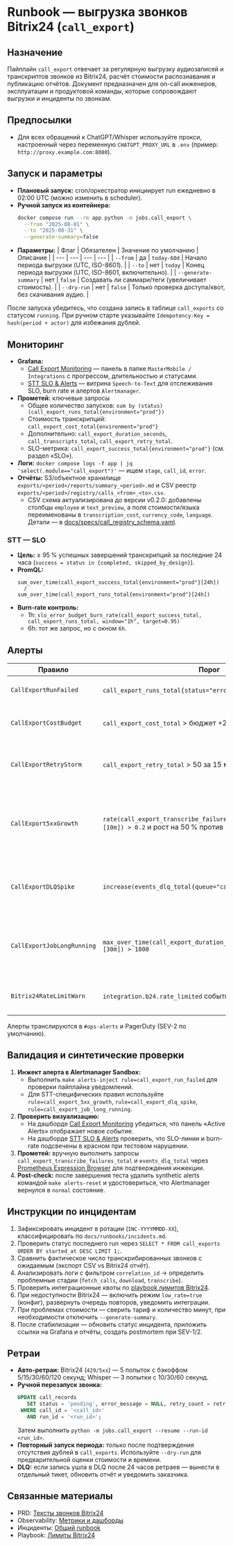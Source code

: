 <!-- docs/runbooks/call_export.md -->
# Runbook — выгрузка звонков Bitrix24 (`call_export`)

## Назначение
Пайплайн `call_export` отвечает за регулярную выгрузку аудиозаписей и транскриптов звонков из Bitrix24,
расчёт стоимости распознавания и публикацию отчётов. Документ предназначен для on-call инженеров,
эксплуатации и продуктовой команды, которые сопровождают выгрузки и инциденты по звонкам.

## Предпосылки
- Для всех обращений к ChatGPT/Whisper используйте прокси, настроенный через переменную `CHATGPT_PROXY_URL` в `.env` (пример: `http://proxy.example.com:8080`).

## Запуск и параметры
- **Плановый запуск:** cron/оркестратор инициирует run ежедневно в 02:00 UTC (можно изменить в scheduler).
- **Ручной запуск из контейнера:**
  ```bash
  docker compose run --rm app python -m jobs.call_export \
    --from "2025-08-01" \
    --to "2025-08-31" \
    --generate-summary=false
  ```
- **Параметры:**
  | Флаг | Обязателен | Значение по умолчанию | Описание |
  | --- | --- | --- | --- |
  | `--from` | да | `today-60d` | Начало периода выгрузки (UTC, ISO-8601). |
  | `--to` | нет | `today` | Конец периода выгрузки (UTC, ISO-8601, включительно). |
  | `--generate-summary` | нет | `false` | Создавать ли саммари/теги (увеличивает стоимость). |
  | `--dry-run` | нет | `false` | Только проверка доступа/квот, без скачивания аудио. |

После запуска убедитесь, что создана запись в таблице `call_exports` со статусом `running`. При ручном
старте указывайте `Idempotency-Key = hash(period + actor)` для избежания дублей.

## Мониторинг
- **Grafana:**
  - [Call Export Monitoring](https://grafana.example.com/d/mastermobile-call-export/call-export-overview?orgId=1) —
    панель в папке `MasterMobile / Integrations` с прогрессом, длительностью и статусами.
  - [STT SLO & Alerts](https://grafana.example.com/d/mastermobile-stt/stt-alerts?orgId=1) —
    витрина `Speech-to-Text` для отслеживания SLO, burn rate и алертов `Alertmanager`.
- **Прометей:** ключевые запросы
  - Общее количество запусков: `sum by (status) (call_export_runs_total{environment="prod"})`
  - Стоимость транскрипций: `call_export_cost_total{environment="prod"}`
  - Дополнительно: `call_export_duration_seconds`, `call_transcripts_total`, `call_export_retry_total`.
  - SLO-метрика: `call_export_success_total{environment="prod"}` (см. раздел «SLO»).
- **Логи:** `docker compose logs -f app | jq 'select(.module=="call_export")'` — ищем `stage`, `call_id`, `error`.
- **Отчёты:** S3/объектное хранилище `exports/<period>/reports/summary_<period>.md` и CSV реестр
  `exports/<period>/registry/calls_<from>_<to>.csv`.
  - CSV cхема актуализирована до версии v0.2.0: добавлены столбцы `employee` и `text_preview`, а поля стоимости/языка переименованы в `transcription_cost`, `currency_code`, `language`. Детали — в [docs/specs/call_registry_schema.yaml](../specs/call_registry_schema.yaml).

### STT — SLO
- **Цель:** ≥ 95 % успешных завершений транскрипций за последние 24 часа (`success = status in {completed, skipped_by_design}`).
- **PromQL:**
  ```promql
  sum_over_time(call_export_success_total{environment="prod"}[24h])
    /
  sum_over_time(call_export_runs_total{environment="prod"}[24h])
  ```
- **Burn-rate контроль:**
  - 1h: `slo_error_budget_burn_rate(call_export_success_total, call_export_runs_total, window="1h", target=0.95)`
  - 6h: тот же запрос, но с окном `6h`.

## Алерты
| Правило | Порог | Действия |
| --- | --- | --- |
| `CallExportRunFailed` | `call_export_runs_total{status="error"} > 0` за 15 мин | Пейдж on-call, проверить логи и статус run. |
| `CallExportCostBudget` | `call_export_cost_total` > бюджет +20% (5 мин подряд) | Уведомить продакта, подтвердить тариф Whisper. |
| `CallExportRetryStorm` | `call_export_retry_total` > 50 за 15 мин | Проверить ошибки Bitrix24/Whisper, включить throttling. |
| `CallExport5xxGrowth` | `rate(call_export_transcribe_failures_total{code=~"5.."}[10m]) > 0.2` и рост на 50 % против `1h` среднего | Верифицировать статус Whisper/STT, переключить регион, включить деградационный режим. |
| `CallExportDLQSpike` | `increase(events_dlq_total{queue="call_export"}[15m]) > 10` | Проверить DLQ в Grafana, очистить/перепроиграть сообщения после анализа. |
| `CallExportJobLongRunning` | `max_over_time(call_export_duration_seconds{status="running"}[30m]) > 1800` | Уточнить зависание в оркестраторе, оценить необходимость ручного завершения job. |
| `Bitrix24RateLimitWarn` | `integration.b24.rate_limited` события > 10/15 мин | Следовать playbook по лимитам Bitrix24. |

Алерты транслируются в `#ops-alerts` и PagerDuty (SEV-2 по умолчанию).

## Валидация и синтетические проверки
1. **Инжект алерта в Alertmanager Sandbox:**
   - Выполнить `make alerts-inject rule=call_export_run_failed` для проверки пайплайна уведомлений.
   - Для STT-специфических правил используйте `rule=call_export_5xx_growth`, `rule=call_export_dlq_spike`, `rule=call_export_job_long_running`.
2. **Проверить визуализацию:**
   - На дашборде [Call Export Monitoring](https://grafana.example.com/d/mastermobile-call-export/call-export-overview?orgId=1)
     убедиться, что панель «Active Alerts» отображает новое событие.
   - На дашборде [STT SLO & Alerts](https://grafana.example.com/d/mastermobile-stt/stt-alerts?orgId=1) проверить, что SLO-линии и burn-rate
     подсвечены в красном при тестовом нарушении.
3. **Прометей:** вручную выполнить запросы `call_export_transcribe_failures_total` и `events_dlq_total` через
   [Prometheus Expression Browser](https://prometheus.example.com/graph) для подтверждения инжекции.
4. **Post-check:** после завершения теста удалить synthetic alerts командой `make alerts-reset` и удостовериться, что
   Alertmanager вернулся в `normal` состояние.

## Инструкции по инцидентам
1. Зафиксировать инцидент в ротации (`INC-YYYYMMDD-XX`), классифицировать по `docs/runbooks/incidents.md`.
2. Проверить статус последнего run через `SELECT * FROM call_exports ORDER BY started_at DESC LIMIT 1;`.
3. Сравнить фактическое число транскрибированных звонков с ожидаемым (экспорт CSV vs Bitrix24 отчёт).
4. Анализировать логи с фильтром `correlation_id` → определить проблемные стадии (`fetch_calls`, `download`, `transcribe`).
5. Проверить интеграционные квоты по [playbook лимитов Bitrix24](../integrations/bitrix24_mapping.md#ограничения-и-квоты).
6. При недоступности Bitrix24 — включить режим `low_rate=true` (конфиг), развернуть очередь повторов, уведомить интеграции.
7. При проблемах стоимости — сверить тариф и количество минут, при необходимости отключить `--generate-summary`.
8. После стабилизации — обновить статус инцидента, приложить ссылки на Grafana и отчёты, создать postmortem при SEV-1/2.

## Ретраи
- **Авто-ретраи:** Bitrix24 (`429/5xx`) — 5 попыток с бэкоффом 5/15/30/60/120 секунд; Whisper — 3 попытки с 10/30/60 секунд.
- **Ручной перезапуск звонка:**
  ```sql
  UPDATE call_records
     SET status = 'pending', error_message = NULL, retry_count = retry_count + 1
   WHERE call_id = '<call_id>'
     AND run_id = '<run_id>';
  ```
  Затем выполнить `python -m jobs.call_export --resume --run-id <run_id>`.
- **Повторный запуск периода:** только после подтверждения отсутствия дублей в `call_exports`. Используйте `--dry-run` для
  предварительной оценки стоимости и времени.
- **DLQ:** если запись ушла в DLQ после 24 часов ретраев — вынести в отдельный тикет, обновить отчёт и уведомить заказчика.

## Связанные материалы
- PRD: [Тексты звонков Bitrix24](../PRD%20—%20Тексты%20звонков%20Bitrix24.md)
- Observability: [Метрики и дашборды](../observability.md)
- Инциденты: [Общий runbook](incidents.md)
- Playbook: [Лимиты Bitrix24](../integrations/bitrix24_mapping.md#ограничения-и-квоты)
